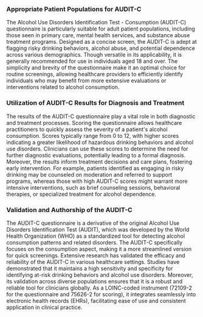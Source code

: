 ### Appropriate Patient Populations for AUDIT-C

The Alcohol Use Disorders Identification Test - Consumption (AUDIT-C) questionnaire is particularly suitable for adult patient populations, including those seen in primary care, mental health services, and substance abuse treatment programs. Designed as a concise screen, the AUDIT-C is adept at flagging risky drinking behaviors, alcohol abuse, and potential dependence across various demographics. Though versatile in its applicability, it is generally recommended for use in individuals aged 18 and over. The simplicity and brevity of the questionnaire make it an optimal choice for routine screenings, allowing healthcare providers to efficiently identify individuals who may benefit from more extensive evaluations or interventions related to alcohol consumption.

### Utilization of AUDIT-C Results for Diagnosis and Treatment

The results of the AUDIT-C questionnaire play a vital role in both diagnostic and treatment processes. Scoring the questionnaire allows healthcare practitioners to quickly assess the severity of a patient's alcohol consumption. Scores typically range from 0 to 12, with higher scores indicating a greater likelihood of hazardous drinking behaviors and alcohol use disorders. Clinicians can use these scores to determine the need for further diagnostic evaluations, potentially leading to a formal diagnosis. Moreover, the results inform treatment decisions and care plans, fostering early intervention. For example, patients identified as engaging in risky drinking may be counseled on moderation and referred to support programs, whereas those with high AUDIT-C scores might warrant more intensive interventions, such as brief counseling sessions, behavioral therapies, or specialized treatment for alcohol dependence.

### Validation and Authorship of the AUDIT-C

The AUDIT-C questionnaire is a derivative of the original Alcohol Use Disorders Identification Test (AUDIT), which was developed by the World Health Organization (WHO) as a standardized tool for detecting alcohol consumption patterns and related disorders. The AUDIT-C specifically focuses on the consumption aspect, making it a more streamlined version for quick screenings. Extensive research has validated the efficacy and reliability of the AUDIT-C in various healthcare settings. Studies have demonstrated that it maintains a high sensitivity and specificity for identifying at-risk drinking behaviors and alcohol use disorders. Moreover, its validation across diverse populations ensures that it is a robust and reliable tool for clinicians globally. As a LOINC-coded instrument (72109-2 for the questionnaire and 75626-2 for scoring), it integrates seamlessly into electronic health records (EHRs), facilitating ease of use and consistent application in clinical practice.
